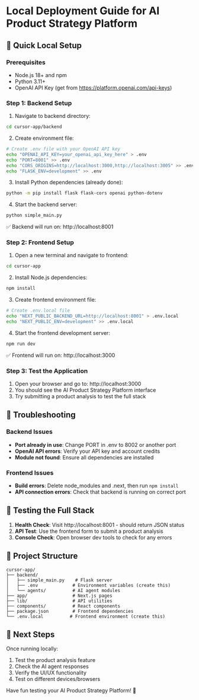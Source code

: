 # Local Deployment Guide for AI Product Strategy Platform

## 🚀 Quick Local Setup

### Prerequisites
- Node.js 18+ and npm
- Python 3.11+
- OpenAI API Key (get from https://platform.openai.com/api-keys)

### Step 1: Backend Setup

1. Navigate to backend directory:
```bash
cd cursor-app/backend
```

2. Create environment file:
```bash
# Create .env file with your OpenAI API key
echo "OPENAI_API_KEY=your_openai_api_key_here" > .env
echo "PORT=8001" >> .env
echo "CORS_ORIGINS=http://localhost:3000,http://localhost:3005" >> .env
echo "FLASK_ENV=development" >> .env
```

3. Install Python dependencies (already done):
```bash
python -m pip install flask flask-cors openai python-dotenv
```

4. Start the backend server:
```bash
python simple_main.py
```
✅ Backend will run on: http://localhost:8001

### Step 2: Frontend Setup

1. Open a new terminal and navigate to frontend:
```bash
cd cursor-app
```

2. Install Node.js dependencies:
```bash
npm install
```

3. Create frontend environment file:
```bash
# Create .env.local file
echo "NEXT_PUBLIC_BACKEND_URL=http://localhost:8001" > .env.local
echo "NEXT_PUBLIC_ENV=development" >> .env.local
```

4. Start the frontend development server:
```bash
npm run dev
```
✅ Frontend will run on: http://localhost:3000

### Step 3: Test the Application

1. Open your browser and go to: http://localhost:3000
2. You should see the AI Product Strategy Platform interface
3. Try submitting a product analysis to test the full stack

## 🔧 Troubleshooting

### Backend Issues
- **Port already in use**: Change PORT in .env to 8002 or another port
- **OpenAI API errors**: Verify your API key and account credits
- **Module not found**: Ensure all dependencies are installed

### Frontend Issues
- **Build errors**: Delete node_modules and .next, then run `npm install`
- **API connection errors**: Check that backend is running on correct port

## 🧪 Testing the Full Stack

1. **Health Check**: Visit http://localhost:8001 - should return JSON status
2. **API Test**: Use the frontend form to submit a product analysis
3. **Console Check**: Open browser dev tools to check for any errors

## 📁 Project Structure
```
cursor-app/
├── backend/
│   ├── simple_main.py    # Flask server
│   ├── .env             # Environment variables (create this)
│   └── agents/          # AI agent modules
├── app/                 # Next.js pages
├── lib/                 # API utilities
├── components/          # React components
├── package.json         # Frontend dependencies
└── .env.local          # Frontend environment (create this)
```

## 🚀 Next Steps

Once running locally:
1. Test the product analysis feature
2. Check the AI agent responses
3. Verify the UI/UX functionality
4. Test on different devices/browsers

Have fun testing your AI Product Strategy Platform! 🎉 